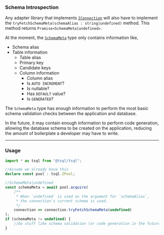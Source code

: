 ### Schema Introspection

Any adapter library that implements [`IConnection`](/src/execution/connection/connection.ts#L261) will also
have to implement the `tryFetchSchemaMeta(schemaAlias : string|undefined)` method.
This method returns `Promise<SchemaMeta|undefined>`.

At the moment, the [`SchemaMeta`](/src/schema-introspection/schema-meta.ts) type
only contains information like,
+ Schema alias
+ Table information
  + Table alias
  + Primary key
  + Candidate keys
  + Column information
    + Column alias
    + Is `AUTO INCREMENT`?
    + Is nullable?
    + Has `DEFAULT` value?
    + Is `GENERATED`?

The `SchemaMeta` type has enough information to perform the most basic
schema validation checks between the application and database.

In the future, it may contain enough information to perform code generation,
allowing the database schema to be created on the application,
reducing the amount of boilerplate a developer may have to write.

-----

### Usage

```ts
import * as tsql from "@tsql/tsql";

//Assume we already have this
declare const pool : tsql.IPool;

//SchemaMeta|undefined
const schemaMeta = await pool.acquire(
    /**
     * When `undefined` is used as the argument for `schemaAlias`,
     * the connection's current schema is used.
     */
    connection => connection.tryFetchSchemaMeta(undefined)
);
if (schemaMeta != undefined) {
    //Do stuff like schema validation (or code generation in the future)
}

```
